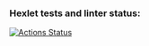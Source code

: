 ### Hexlet tests and linter status:
[![Actions Status](https://github.com/mikenekrasov/frontend-project-lvl1/workflows/hexlet-check/badge.svg)](https://github.com/mikenekrasov/frontend-project-lvl1/actions)